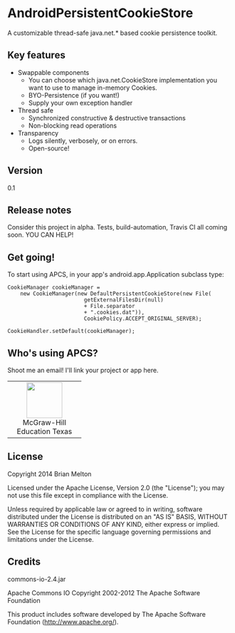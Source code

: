 AndroidPersistentCookieStore
=========

A customizable thread-safe java.net.* based cookie persistence toolkit.

Key features
--
  - Swappable components
    * You can choose which java.net.CookieStore implementation you want to use to manage in-memory Cookies.
    * BYO-Persistence (if you want!)
    * Supply your own exception handler
  - Thread safe
    * Synchronized constructive & destructive transactions
    * Non-blocking read operations
  - Transparency
    * Logs silently, verbosely, or on errors.
    * Open-source!

Version
--
0.1

Release notes
--
Consider this project in alpha. Tests, build-automation, Travis CI all coming soon. YOU CAN HELP!

Get going!
--
To start using APCS, in your app's android.app.Application subclass type:
```
CookieManager cookieManager = 
    new CookieManager(new DefaultPersistentCookieStore(new File(
                        getExternalFilesDir(null)
                        + File.separator
                        + ".cookies.dat")),
                        CookiePolicy.ACCEPT_ORIGINAL_SERVER);

CookieHandler.setDefault(cookieManager);
```

Who's using APCS?
--
Shoot me an email! I'll link your project or app here.

<table>
    <tr>
        <td width="150" align="center">
            <a title="McGraw-Hill Education Texas" href="https://play.google.com/store/apps/details?id=com.mheducation.cedmobile&hl=en" rel="nofollow"><img src="http://i.imgur.com/o0qKBK4.png" width="80" height="80"></a>
            <br>
            McGraw-Hill Education Texas
        </td>
    </tr>
</table>

License
--
   Copyright 2014 Brian Melton

   Licensed under the Apache License, Version 2.0 (the "License");
   you may not use this file except in compliance with the License.

   Unless required by applicable law or agreed to in writing, software
   distributed under the License is distributed on an "AS IS" BASIS,
   WITHOUT WARRANTIES OR CONDITIONS OF ANY KIND, either express or implied.
   See the License for the specific language governing permissions and
   limitations under the License.

Credits
--
commons-io-2.4.jar

Apache Commons IO
Copyright 2002-2012 The Apache Software Foundation

This product includes software developed by 
The Apache Software Foundation (http://www.apache.org/).
